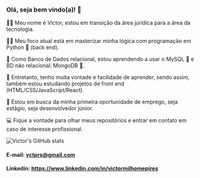 ### Olá, seja bem vindo(a)! 👋

:man_technologist: Meu nome é Victor, estou em transição da área jurídica para a área da tecnologia.

:man_student:	Meu foco atual está em masterizar minha lógica com programação em Python :snake: (back end).

:briefcase: Como Banco de Dados relacional, estou aprendendo a usar o MySQL :dolphin: e BD não relacional: MongoDB :deciduous_tree:.

:seedling:	Entretanto, tenho muita vontade e facilidade de aprender, sendo assim, também estou estudando projetos de front end (HTML/CSS/JavaScript/React).

👀 Estou em busca da minha primeira oportunidade de emprego, seja estágio, seja desenvolvedor júnior. 

:computer: Fique a vontade para olhar meus repositórios e entrar em contato em caso de interesse profissional.

![Victor's GitHub stats](https://github-readme-stats.vercel.app/api?username=vmpires&show_icons=true&theme=dark)

#### E-mail: vctprs@gmail.com
#### Linkedin: https://www.linkedin.com/in/victormilhomepires

<!--
**vmpires/vmpires** is a ✨ _special_ ✨ repository because its `README.md` (this file) appears on your GitHub profile.

Here are some ideas to get you started:

- 🔭 I’m currently working on ...
- 🌱 I’m currently learning ...
- 👯 I’m looking to collaborate on ...
- 🤔 I’m looking for help with ...
- 💬 Ask me about ...
- 📫 How to reach me: ...
- 😄 Pronouns: ...
- ⚡ Fun fact: ...
-->
